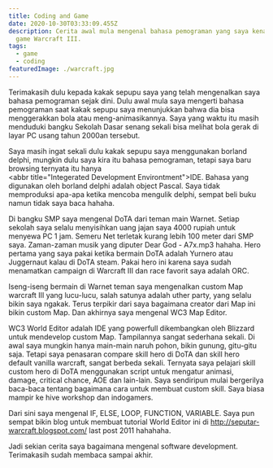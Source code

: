 ```yaml
---
title: Coding and Game
date: 2020-10-30T03:33:09.455Z
description: Cerita awal mula mengenal bahasa pemograman yang saya kenal melalui
  game Warcraft III.
tags:
  - game
  - coding
featuredImage: ./warcraft.jpg
---
```


Terimakasih dulu kepada kakak sepupu saya yang telah mengenalkan saya bahasa pemograman sejak dini. Dulu awal mula saya mengerti bahasa pemograman saat kakak sepupu saya menunjukkan bahwa dia bisa menggerakkan bola atau meng-animasikannya. Saya yang waktu itu masih menduduki bangku Sekolah Dasar senang sekali bisa melihat bola gerak di layar PC usang tahun 2000an tersebut.

Saya masih ingat sekali dulu kakak sepupu saya menggunakan borland delphi, mungkin dulu saya kira itu bahasa pemograman, tetapi saya baru browsing ternyata itu hanya <abbr title="Integerated Development Environtment">IDE</abbr>. Bahasa yang digunakan oleh borland delphi adalah object Pascal. Saya tidak memproduksi apa-apa ketika mencoba mengulik delphi, sempat beli buku namun tidak saya baca hahaha.

Di bangku SMP saya mengenal DoTA dari teman main Warnet. Setiap sekolah saya selalu menyisihkan uang jajan saya 4000 rupiah untuk menyewa PC 1 jam. Semeru Net terletak kurang lebih 100 meter dari SMP saya. Zaman-zaman musik yang diputer Dear God - A7x.mp3 hahaha. Hero pertama yang saya pakai ketika bermain DoTA adalah Yurnero atau Juggernaut kalau di DoTA steam. Pakai hero ini karena saya sudah menamatkan campaign di Warcraft III dan race favorit saya adalah ORC.

Iseng-iseng bermain di Warnet teman saya mengenalkan custom Map warcraft III yang lucu-lucu, salah satunya adalah uther party, yang selalu bikin saya ngakak. Terus terpikir dari saya bagaimana creator dari Map ini bikin custom Map. Dan akhirnya saya mengenal WC3 Map Editor.

WC3 World Editor adalah IDE yang powerfull dikembangkan oleh Blizzard untuk mendevelop custom Map. Tampilannya sangat sederhana sekali. Di awal saya mungkin hanya main-main naruh pohon, bikin gunung, gitu-gitu saja. Tetapi saya penasaran compare skill hero di DoTA dan skill hero default vanilla warcraft, sangat berbeda sekali. Ternyata saya pelajari skill custom hero di DoTA menggunakan script untuk mengatur animasi, damage, critical chance, AOE dan lain-lain. Saya sendiripun mulai bergerilya baca-baca tentang bagaimana cara untuk membuat custom skill. Saya biasa mampir ke hive workshop dan indogamers.

Dari sini saya mengenal IF, ELSE, LOOP, FUNCTION, VARIABLE. Saya pun sempat bikin blog untuk membuat tutorial World Editor ini di <http://seputar-warcraft.blogspot.com/> last post 2011 hahahaha.

Jadi sekian cerita saya bagaimana mengenal software development. Terimakasih sudah membaca sampai akhir.
